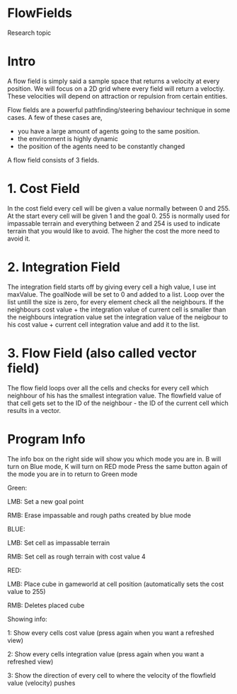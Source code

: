 # FlowFields
Research topic
# Intro

A flow field is simply said a sample space that returns a velocity at every position. We will focus on a 2D grid where every field will return a veloctiy.
These velocities will depend on attraction or repulsion from certain entities.

Flow fields are a powerful pathfinding/steering behaviour technique in some cases. 
A few of these cases are,
- you have a large amount of agents going to the same position.
- the environment is highly dynamic
- the position of the agents need to be constantly changed

A flow field consists of 3 fields.

# 1. Cost Field
In the cost field every cell will be given a value normally between 0 and 255. At the start every cell will be given 1 and the goal 0.
255 is normally used for impassable terrain and everything between 2 and 254 is used to indicate terrain that you would like to avoid.
The higher the cost the more need to avoid it.

# 2. Integration Field
The integration field starts off by giving every cell a high value, I use int maxValue. The goalNode will be set to 0 and added to a list.
Loop over the list untill the size is zero, for every element check all the neighbours. If the neighbours cost value + the integration value of current cell is smaller than the
neighbours integration value set the integration value of the neigbour to his cost value + current cell integration value and add it to the list.

# 3. Flow Field (also called vector field)
The flow field loops over all the cells and checks for every cell which neighbour of his has the smallest integration value. The flowfield value of that cell gets set to the ID of the neighbour - the ID of the current cell which results in a vector.

# Program Info
The info box on the right side will show you which mode you are in.
B will turn on Blue mode, K will turn on RED mode
Press the same button again of the mode you are in to return to Green mode

Green: 

LMB: Set a new goal point

RMB: Erase impassable and rough paths created by blue mode

BLUE:

LMB: Set cell as impassable terrain

RMB: Set cell as rough terrain with cost value 4

RED:

LMB: Place cube in gameworld at cell position (automatically sets the cost value to 255)

RMB: Deletes placed cube

Showing info:

1: Show every cells cost value (press again when you want a refreshed view)

2: Show every cells integration value (press again when you want a refreshed view)

3: Show the direction of every cell to where the velocity of the flowfield value (velocity) pushes  
